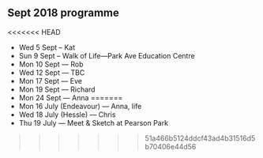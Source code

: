## Sept 2018 programme

<<<<<<< HEAD
* Wed 5 Sept – Kat
* Sun 9 Sept – Walk of Life—Park Ave Education Centre
* Mon 10 Sept — Rob
* Wed 12 Sept — TBC
* Mon 17 Sept — Eve
* Mon 19 Sept — Richard
* Mon 24 Sept — Anna
=======
* Mon 16 July (Endeavour) — Anna, life
* Wed 18 July (Hessle) — Chris
* Thu 19 July — Meet & Sketch at Pearson Park
>>>>>>> 51a466b5124ddcf43ad4b31516d5b70406e44d56
